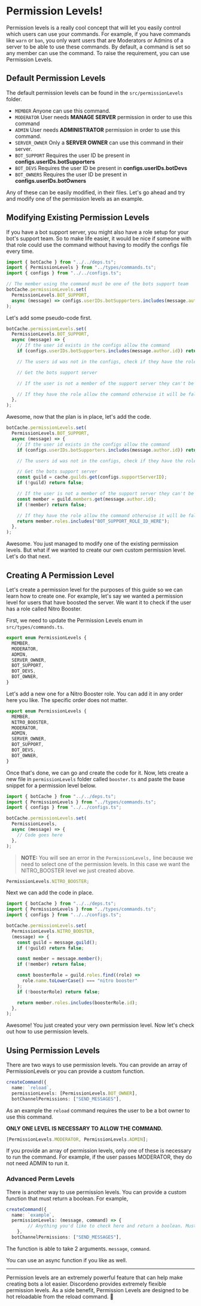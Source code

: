 # Permission Levels!

Permission levels is a really cool concept that will let you easily control
which users can use your commands. For example, if you have commands like `warn`
or `ban`, you only want users that are Moderators or Admins of a server to be
able to use these commands. By default, a command is set so any member can use
the command. To raise the requirement, you can use Permission Levels.

## Default Permission Levels

The default permission levels can be found in the `src/permissionLevels` folder.

- `MEMBER` Anyone can use this command.
- `MODERATOR` User needs **MANAGE SERVER** permission in order to use this
  command
- `ADMIN` User needs **ADMINISTRATOR** permission in order to use this command.
- `SERVER_OWNER` Only a **SERVER OWNER** can use this command in their server.
- `BOT_SUPPORT` Requires the user ID be present in
  **configs.userIDs.botSupporters**
- `BOT_DEVS` Requires the user ID be present in **configs.userIDs.botDevs**
- `BOT_OWNERS` Requires the user ID be present in **configs.userIDs.botOwners**

Any of these can be easily modified, in their files. Let's go ahead and try and
modify one of the permission levels as an example.

## Modifying Existing Permission Levels

If you have a bot support server, you might also have a role setup for your
bot's support team. So to make life easier, it would be nice if someone with
that role could use the command without having to modify the configs file every
time.

```ts
import { botCache } from "../../deps.ts";
import { PermissionLevels } from "../types/commands.ts";
import { configs } from "../../configs.ts";

// The member using the command must be one of the bots support team
botCache.permissionLevels.set(
  PermissionLevels.BOT_SUPPORT,
  async (message) => configs.userIDs.botSupporters.includes(message.author.id),
);
```

Let's add some pseudo-code first.

```ts
botCache.permissionLevels.set(
  PermissionLevels.BOT_SUPPORT,
  async (message) => {
    // If the user id exists in the configs allow the command
    if (configs.userIDs.botSupporters.includes(message.author.id)) return true;

    // The users id was not in the configs, check if they have the role in bot server

    // Get the bots support server

    // If the user is not a member of the support server they can't be one of the support staff.

    // If they have the role allow the command otherwise it will be false and block the command.
  },
);
```

Awesome, now that the plan is in place, let's add the code.

```ts
botCache.permissionLevels.set(
  PermissionLevels.BOT_SUPPORT,
  async (message) => {
    // If the user id exists in the configs allow the command
    if (configs.userIDs.botSupporters.includes(message.author.id)) return true;

    // The users id was not in the configs, check if they have the role in bot server

    // Get the bots support server
    const guild = cache.guilds.get(configs.supportServerID);
    if (!guild) return false;

    // If the user is not a member of the support server they can't be one of the support staff.
    const member = guild.members.get(message.author.id);
    if (!member) return false;

    // If they have the role allow the command otherwise it will be false and block the command.
    return member.roles.includes("BOT_SUPPORT_ROLE_ID_HERE");
  },
);
```

Awesome. You just managed to modify one of the existing permission levels. But
what if we wanted to create our own custom permission level. Let's do that next.

## Creating A Permission Level

Let's create a permission level for the purposes of this guide so we can learn
how to create one. For example, let's say we wanted a permission level for users
that have boosted the server. We want it to check if the user has a role called
Nitro Booster.

First, we need to update the Permission Levels enum in `src/types/commands.ts`.

```ts
export enum PermissionLevels {
  MEMBER,
  MODERATOR,
  ADMIN,
  SERVER_OWNER,
  BOT_SUPPORT,
  BOT_DEVS,
  BOT_OWNER,
}
```

Let's add a new one for a Nitro Booster role. You can add it in any order here
you like. The specific order does not matter.

```ts
export enum PermissionLevels {
  MEMBER,
  NITRO_BOOSTER,
  MODERATOR,
  ADMIN,
  SERVER_OWNER,
  BOT_SUPPORT,
  BOT_DEVS,
  BOT_OWNER,
}
```

Once that's done, we can go and create the code for it. Now, lets create a new
file in `permissionLevels` folder called `booster.ts` and paste the base snippet
for a permission level below.

```ts
import { botCache } from "../../deps.ts";
import { PermissionLevels } from "../types/commands.ts";
import { configs } from "../../configs.ts";

botCache.permissionLevels.set(
  PermissionLevels,
  async (message) => {
    // Code goes here
  },
);
```

> **NOTE:** You will see an error in the `PermissionLevels,` line because we
> need to select one of the permission levels. In this case we want the
> NITRO_BOOSTER level we just created above.

```ts
PermissionLevels.NITRO_BOOSTER;
```

Next we can add the code in place.

```ts
import { botCache } from "../../deps.ts";
import { PermissionLevels } from "../types/commands.ts";
import { configs } from "../../configs.ts";

botCache.permissionLevels.set(
  PermissionLevels.NITRO_BOOSTER,
  (message) => {
    const guild = message.guild();
    if (!guild) return false;

    const member = message.member();
    if (!member) return false;

    const boosterRole = guild.roles.find((role) =>
      role.name.toLowerCase() === "nitro booster"
    );
    if (!boosterRole) return false;

    return member.roles.includes(boosterRole.id);
  },
);
```

Awesome! You just created your very own permission level. Now let's check out
how to use permission levels.

## Using Permission Levels

There are two ways to use permission levels. You can provide an array of
PermissionLevels or you can provide a custom function.

```ts
createCommand({
  name: `reload`,
  permissionLevels: [PermissionLevels.BOT_OWNER],
  botChannelPermissions: ["SEND_MESSAGES"],
```

As an example the `reload` command requires the user to be a bot owner to use
this command.

**ONLY ONE LEVEL IS NECESSARY TO ALLOW THE COMMAND.**

```ts
[PermissionLevels.MODERATOR, PermissionLevels.ADMIN];
```

If you provide an array of permission levels, only one of these is necessary to
run the command. For example, if the user passes MODERATOR, they do not need
ADMIN to run it.

### Advanced Perm Levels

There is another way to use permission levels. You can provide a custom function
that must return a boolean. For example,

```ts
createCommand({
  name: `example`,
  permissionLevels: (message, command) => {
		// Anything you'd like to check here and return a boolean. Must return true or false.
	},
  botChannelPermissions: ["SEND_MESSAGES"],
```

The function is able to take 2 arguments. `message`, `command`.

You can use an async function if you like as well.

---

Permission levels are an extremely powerful feature that can help make creating
bots a lot easier. Discordeno provides extremely flexible permission levels. As
a side benefit, Permission Levels are designed to be hot reloadable from the
reload command. 🎉
